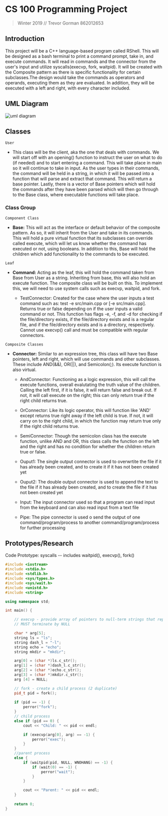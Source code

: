 # CS 100 Programming Project

> Winter 2019 // Trevor Gorman 862012653

## Introduction
This project will be a C++ language-based program called RShell. This will be designed as a bash terminal to print a command prompt, take in, and execute commands. It will read in commands and the connector from the user's input and utilize syscalls(execvp, fork, waitpid). It will be created with the Composite pattern as there is specific functionality for certain subclasses.The design would take the commands as operators and operands, executing them as they are evaluated. In addition, they will be executed with a left and right, with every character included.

## UML Diagram
![uml diagram](https://github.com/cs100/assignment-cs100_trevor_nicole/blob/master/images/umldiagram.png?raw=true)

## Classes
`User` 
* This class will be the client, aka the one that deals with commands. We will start off with an opening() function to instruct the user on what to do (if needed) and to start entering a command. This will take place in main so it will continue to take in input. As the user types in their commands, the command will be held in a string, in which it will be passed into a function that will parse and extract that command. This will return a base pointer. Lastly, there is a vector of Base pointers which will hold the commands after they have been parsed which will then go through to the Base class, where executable functions will take place. 

### Class Group

`Component Class`
* **Base:** This will act as the interface or default behavior of the composite pattern. As so, it will inherit from the User and take in its commands. This will hold a pure virtual function that its subclasses can override called execute, which will let us know whether the command has executed or not, using booleans. In addition to this, Base will hold the children which add functionality to the commands to be executed.

`Leaf`
* **Command:** Acting as the leaf, this will hold the command taken from Base from User as a string. Inheriting from base, this will also hold an execute function. The composite class will be built on this. To implement this, we will need to use system calls such as execvp, waitpid, and fork.

    * TestConnector: Created for the case where the user inputs a test command such as: test -e src/main.cpp or [-e src/main.cpp]. Returns true or false depending on if the user inputs a valid command or not. This function has flags -e, -f, and -d for checking if the file/directory exists, if the file/directory exists and is a regular file, and if the file/directory exists and is a directory, respectively. Cannot use execvp() call and must be compatible with regular connectors.


`Composite Classes`
* **Connector:** Similar to an expression tree, this class will have two Base pointers, left and right, which will use commands and other subclasses. These include AND(&&), OR(||), and Semicolon(;). Its execute function is also virtual.

    * AndConnector: Functioning as a logic expression, this will call the execute functions, overall evalutating the truth value of the children. Calling the left first, if it is false, it will return false and break out. If not, it will call execute on the right; this can only return true if the right child returns true.

    * OrConnector: Like its logic operator, this will function like 'AND' except returns true right away if the left child is true. If not, it will carry on to the right child, in which the function may return true only if the right child returns true.

    * SemiConnector: Though the semicolon class has the execute function, unlike AND and OR, this class calls the function on the left and the right and has no condition for whether the children return true or false.

    * Ouput1: The single output connector is used to overwrtite the file if it has already been created, and to create it if it has not been created yet 

    * Ouput2: The double output connector is used to append the text to the file if it has already been created, and to create the file if it has not been created yet

    * Input: The input connector used so that a program can read input from the keyboard and can also read input from a text file

    * Pipe: The pipe connector is used o send the output of one command/program/process to another command/program/process for further processing

## Prototypes/Research
Code Prototype: syscalls -- includes waitpid(), execvp(), fork()

```C++
#include <iostream>
#include <stdio.h>
#include <stdlib.h>
#include <sys/types.h>
#include <sys/wait.h>
#include <unistd.h>
#include <string>

using namespace std;

int main() {

    // execvp - provide array of pointers to null-term strings that rep argument list for new program
    // MUST terminate by NULL

    char * arg[5];
    string ls = "ls";
    string dash_l = "-l";
    string echo = "echo";
    string mkdir = "mkdir";

    arg[0] = (char *)ls.c_str();
    arg[1] = (char *)dash_l.c_str();
    arg[2] = (char *)echo.c_str();
    arg[3] = (char *)mkdir.c_str();
    arg [4] = NULL;

    // fork - create a child process (2 duplicate)
    pid_t pid = fork();
    
    if (pid == -1) {
        perror("fork");
    } 
    // child process
    else if (pid == 0) {
        cout << "Child: " << pid << endl;

        if (execvp(arg[0], arg) == -1) {
            perror("exec");
        }
    } 
    //parent process
    else {
        if (waitpid(pid, NULL, WNOHANG) == -1) {
            if (wait(0) == -1) {
                perror("wait");
            }
        }

        cout << "Parent: " << pid << endl;
    }
    
    return 0;
}
```